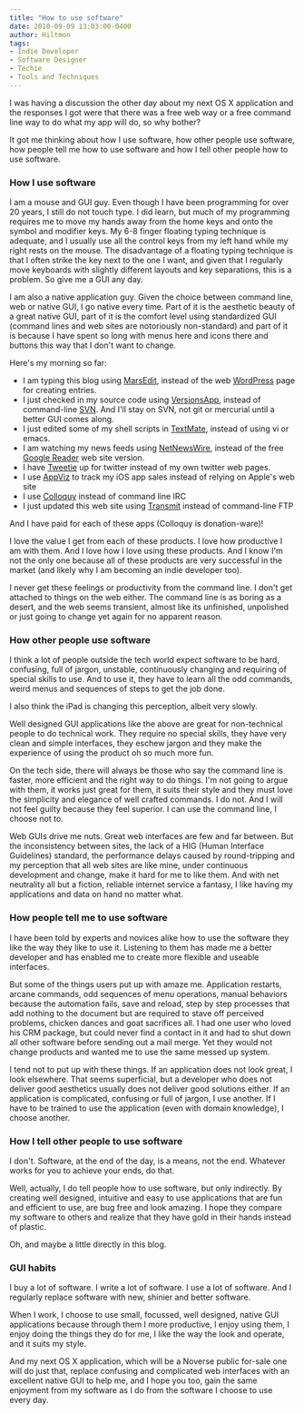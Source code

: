 ```yaml
---
title: "How to use software"
date: 2010-09-09 13:03:00-0400
author: Hiltmon
tags:
- Indie Developer
- Software Designer
- Techie
- Tools and Techniques
---
```


I was having a discussion the other day about my next OS X application and the responses I got were that there was a free web way or a free command line way to do what my app will do, so why bother?

It got me thinking about how I use software, how other people use software, how people tell me how to use software and how I tell other people how to use software.

### How I use software

I am a mouse and GUI guy.  Even though I have been programming for over 20 years, I still do not touch type.  I did learn, but much of my programming requires me to move my hands away from the home keys and onto the symbol and modifier keys.  My 6-8 finger floating typing technique is adequate, and I usually use all the control keys from my left hand while my right rests on the mouse.  The disadvantage of a floating typing technique is that I often strike the key next to the one I want, and given that I regularly move keyboards with slightly different layouts and key separations, this is a problem.  So give me a GUI any day.

I am also a native application guy.  Given the choice between command line, web or native GUI, I go native every time.  Part of it is the aesthetic beauty of a great native GUI, part of it is the comfort level using standardized GUI (command lines and web sites are notoriously non-standard) and part of it is because I have spent so long with menus here and icons there and buttons this way that I don't want to change.

Here's my morning so far:

* I am typing this blog using [MarsEdit](http://www.red-sweater.com/marsedit/), instead of the web [WordPress](http://wordpress.org/) page for creating entries.
* I just checked in my source code using [VersionsApp](http://versionsapp.com/), instead of command-line [SVN](http://subversion.tigris.org/).  And I'll stay on SVN, not git or mercurial until a better GUI comes along.
* I just edited some of my shell scripts in [TextMate](http://macromates.com/), instead of using vi or emacs.
* I am watching my news feeds using [NetNewsWire](http://netnewswireapp.com/), instead of the free [Google Reader](http://www.google.com/reader) web site version.
* I have [Tweetie](http://www.atebits.com/tweetie-mac/) up for twitter instead of my own twitter web pages.
* I use [AppViz](http://www.ideaswarm.com/products/appviz/) to track my iOS app sales instead of relying on Apple's web site
* I use [Colloquy](http://colloquy.info/) instead of command line IRC
* I just updated this web site using [Transmit](http://panic.com/transmit/) instead of command-line FTP

And I have paid for each of these apps (Colloquy is donation-ware)!

I love the value I get from each of these products.  I love how productive I am with them.  And I love how I love using these products.  And I know I'm not the only one because all of these products are very successful in the market (and likely why I am becoming an indie developer too).

I never get these feelings or productivity from the command line.  I don't get attached to things on the web either.  The command line is as boring as a desert, and the web seems transient, almost like its unfinished, unpolished or just going to change yet again for no apparent reason.

### How other people use software

I think a lot of people outside the tech world expect software to be hard, confusing, full of jargon, unstable, continuously changing and requiring of special skills to use.  And to use it, they have to learn all the odd commands, weird menus and sequences of steps to get the job done.

I also think the iPad is changing this perception, albeit very slowly.

Well designed GUI applications like the above are great for non-technical people to do technical work.  They require no special skills, they have very clean and simple interfaces, they eschew jargon and they make the experience of using the product oh so much more fun.

On the tech side, there will always be those who say the command line is faster, more efficient and the right way to do things.  I'm not going to argue with them, it works just great for them, it suits their style and they must love the simplicity and elegance of well crafted commands.  I do not.  And I will not feel guilty because they feel superior.  I can use the command line, I choose not to.

Web GUIs drive me nuts.  Great web interfaces are few and far between.  But the inconsistency between sites, the lack of a HIG (Human Interface Guidelines) standard, the performance delays caused by round-tripping and my perception that all web sites are like mine, under continuous development and change, make it hard for me to like them.  And with net neutrality all but a fiction, reliable internet service a fantasy, I like having my applications and data on hand no matter what.

### How people tell me to use software

I have been told by experts and novices alike how to use the software they like the way they like to use it.  Listening to them has made me a better developer and has enabled me to create more flexible and useable interfaces.  

But some of the things users put up with amaze me.  Application restarts, arcane commands, odd sequences of menu operations, manual behaviors because the automation fails, save and reload, step by step processes that add nothing to the document but are required to stave off perceived problems, chicken dances and goat sacrifices all.  I had one user who loved his CRM package, but could never find a contact in it and had to shut down all other software before sending out a mail merge.  Yet they would not change products and wanted me to use the same messed up system.

I tend not to put up with these things.  If an application does not look great, I look elsewhere.  That seems superficial, but a developer who does not deliver good aesthetics usually does not deliver good solutions either.  If an application is complicated, confusing or full of jargon, I use another.  If I have to be trained to use the application (even with domain knowledge), I choose another.

### How I tell other people to use software

I don't.  Software, at the end of the day, is a means, not the end.  Whatever works for you to achieve your ends, do that.

Well, actually, I do tell people how to use software, but only indirectly.  By creating well designed, intuitive and easy to use applications that are fun and efficient to use, are bug free and look amazing.  I hope they compare my software to others and realize that they have gold in their hands instead of plastic.

Oh, and maybe a little directly in this blog.

### GUI habits

I buy a lot of software.  I write a lot of software.  I use a lot of software.  And I regularly replace software with new, shinier and better software.

When I work, I choose to use small, focussed, well designed, native GUI applications because through them I more productive, I enjoy using them, I enjoy doing the things they do for me, I like the way the look and operate, and it suits my style.

And my next OS X application, which will be a Noverse public for-sale one will do just that, replace confusing and complicated web interfaces with an excellent native GUI to help me, and I hope you too, gain the same enjoyment from my software as I do from the software I choose to use every day. 
